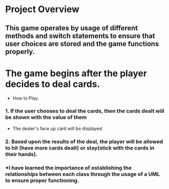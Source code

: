 # Project Overview

## This game operates by usage of different methods and switch statements to ensure that user choices are stored and the game functions properly.

# The game begins after the player decides to deal cards.

* How to Play:

### 1. If the user chooses to deal the cards, then the cards dealt will be shown with the value of them
* The dealer's face up card will be displayed
### 2. Based upon the results of the deal, the player will be allowed to hit (have more cards dealt) or stay(stick with the cards in their hands).

### *I have learned the importance of establishing the relationships between each class through the usage of a UML to ensure proper functioning.
